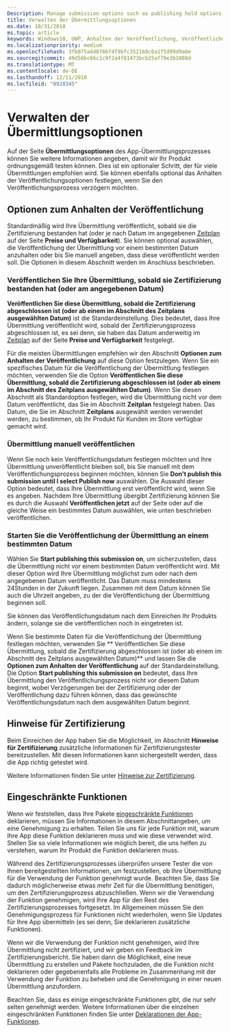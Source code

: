 ```yaml
---
Description: Manage submission options such as publishing hold options, notes for certification, and more.
title: Verwalten der Übermittlungsoptionen
ms.date: 10/31/2018
ms.topic: article
keywords: Windows10, UWP, Anhalten der Veröffentlichung, Veröffentlichungsdatum, Genehmigungsprozess für eingeschränkte Funktionen
ms.localizationpriority: medium
ms.openlocfilehash: 3fb075a4d8766f4f9bfc352160c6a1f5d99d9a0e
ms.sourcegitcommit: 49d58bc66c1c9f2a4f81473bcb25af79e2b1088d
ms.translationtype: MT
ms.contentlocale: de-DE
ms.lasthandoff: 12/11/2018
ms.locfileid: "8928345"
---
```

# <a name="manage-submission-options"></a>Verwalten der Übermittlungsoptionen

Auf der Seite **Übermittlungsoptionen** des App-Übermittlungsprozesses können Sie weitere Informationen angeben, damit wir Ihr Produkt ordnungsgemäß testen können. Dies ist ein optionaler Schritt, der für viele Übermittlungen empfohlen wird. Sie können ebenfalls optional das Anhalten der Veröffentlichungsoptionen festlegen, wenn Sie den Veröffentlichungsprozess verzögern möchten.


## <a name="publishing-hold-options"></a>Optionen zum Anhalten der Veröffentlichung

Standardmäßig wird Ihre Übermittlung veröffentlicht, sobald sie die Zertifizierung bestanden hat (oder je nach Datum im angegebenen [Zeitplan](configure-precise-release-scheduling.md) auf der Seite **Preise und Verfügbarkeit**). Sie können optional auswählen, die Veröffentlichung der Übermittlung vor einem bestimmten Datum anzuhalten oder bis Sie manuell angeben, dass diese veröffentlicht werden soll. Die Optionen in diesem Abschnitt werden im Anschluss beschrieben. 


### <a name="publish-your-submission-as-soon-as-it-passes-certification-or-per-dates-you-specify"></a>Veröffentlichen Sie Ihre Übermittlung, sobald sie Zertifizierung bestanden hat (oder am angegebenen Datum)

**Veröffentlichen Sie diese Übermittlung, sobald die Zertifizierung abgeschlossen ist (oder ab einem im Abschnitt des Zeitplans ausgewählten Datum)** ist die Standardeinstellung. Dies bedeutet, dass Ihre Übermittlung veröffentlicht wird, sobald der Zertifizierungsprozess abgeschlossen ist, es sei denn, sie haben das Datum anderweitig im [Zeitplan](configure-precise-release-scheduling.md) auf der Seite **Preise und Verfügbarkeit** festgelegt.   

Für die meisten Übermittlungen empfehlen wir den Abschnitt **Optionen zum Anhalten der Veröffentlichung** auf diese Option festzulegen. Wenn Sie ein spezifisches Datum für die Veröffentlichung der Übermittlung festlegen möchten, verwenden Sie die Option **Veröffentlichen Sie diese Übermittlung, sobald die Zertifizierung abgeschlossen ist (oder ab einem im Abschnitt des Zeitplans ausgewählten Datum)**. Wenn Sie diesen Abschnitt als Standardoption festlegen, wird die Übermittlung nicht vor dem Datum veröffentlicht, das Sie im Abschnitt **Zeitplan** festgelegt haben. Das Datum, die Sie im Abschnitt **Zeitplans** ausgewählt werden verwendet werden, zu bestimmen, ob Ihr Produkt für Kunden im Store verfügbar gemacht wird.


### <a name="publish-your-submission-manually"></a>Übermittlung manuell veröffentlichen

Wenn Sie noch kein Veröffentlichungsdatum festlegen möchten und Ihre Übermittlung unveröffentlicht bleiben soll, bis Sie manuell mit dem Veröffentlichungsprozess beginnen möchten, können Sie **Don't publish this submission until I select Publish now** auswählen. Die Auswahl dieser Option bedeutet, dass Ihre Übermittlung erst veröffentlicht wird, wenn Sie es angeben. Nachdem Ihre Übermittlung übergibt Zertifizierung können Sie es durch die Auswahl **Veröffentlichen jetzt** auf der Seite oder auf die gleiche Weise ein bestimmtes Datum auswählen, wie unten beschrieben veröffentlichen.


### <a name="start-publishing-your-submission-on-a-certain-date"></a>Starten Sie die Veröffentlichung der Übermittlung an einem bestimmten Datum

Wählen Sie **Start publishing this submission on**, um sicherzustellen, dass die Übermittlung nicht vor einem bestimmten Datum veröffentlicht wird. Mit dieser Option wird Ihre Übermittlung möglichst zum oder nach dem angegebenen Datum veröffentlicht. Das Datum muss mindestens 24Stunden in der Zukunft liegen. Zusammen mit dem Datum können Sie auch die Uhrzeit angeben, zu der die Veröffentlichung der Übermittlung beginnen soll. 

Sie können das Veröffentlichungsdatum nach dem Einreichen Ihr Produkts ändern, solange sie die veröffentlichen noch in eingetreten ist. 
 
Wenn Sie bestimmte Daten für die Veröffentlichung der Übermittlung festlegen möchten, verwenden Sie ** Veröffentlichen Sie diese Übermittlung, sobald die Zertifizierung abgeschlossen ist (oder ab einem im Abschnitt des Zeitplans ausgewählten Datum)** und lassen Sie die **Optionen zum Anhalten der Veröffentlichung** auf der Standardeinstellung. Die Option **Start publishing this submission on** bedeutet, dass Ihre Übermittlung den Veröffentlichungsprozess nicht vor diesem Datum beginnt, wobei Verzögerungen bei der Zertifizierung oder der Veröffentlichung dazu führen können, dass das gewünschte Veröffentlichungsdatum nach dem ausgewählten Datum beginnt. 


## <a name="notes-for-certification"></a>Hinweise für Zertifizierung

Beim Einreichen der App haben Sie die Möglichkeit, im Abschnitt **Hinweise für Zertifizierung** zusätzliche Informationen für Zertifizierungstester bereitzustellen. Mit diesen Informationen kann sichergestellt werden, dass die App richtig getestet wird. 

Weitere Informationen finden Sie unter [Hinweise zur Zertifizierung](notes-for-certification.md).


## <a name="restricted-capabilities"></a>Eingeschränkte Funktionen

Wenn wir feststellen, dass Ihre Pakete [eingeschränkte Funktionen](../packaging/app-capability-declarations.md#restricted-capabilities) deklarieren, müssen Sie Informationen in diesem Abschnittangeben, um eine Genehmigung zu erhalten. Teilen Sie uns für jede Funktion mit, warum Ihre App diese Funktion deklarieren muss und wie diese verwendet wird. Stellen Sie so viele Informationen wie möglich bereit, die uns helfen zu verstehen, warum Ihr Produkt die Funktion deklarieren muss. 

Während des Zertifizierungsprozesses überprüfen unsere Tester die von Ihnen bereitgestellten Informationen, um festzustellen, ob Ihre Übermittlung für die Verwendung der Funktion genehmigt wurde. Beachten Sie, dass Sie dadurch möglicherweise etwas mehr Zeit für die Übermittlung benötigen, um den Zertifizierungsprozess abzuschließen. Wenn wir die Verwendung der Funktion genehmigen, wird Ihre App für den Rest des Zertifizierungsprozesses fortgesetzt. Im Allgemeinen müssen Sie den Genehmigungsprozess für Funktionen nicht wiederholen, wenn Sie Updates für Ihre App übermitteln (es sei denn, Sie deklarieren zusätzliche Funktionen). 

Wenn wir die Verwendung der Funktion nicht genehmigen, wird Ihre Übermittlung nicht zertifiziert, und wir geben ein Feedback im Zertifizierungsbericht. Sie haben dann die Möglichkeit, eine neue Übermittlung zu erstellen und Pakete hochzuladen, die die Funktion nicht deklarieren oder gegebenenfalls alle Probleme im Zusammenhang mit der Verwendung der Funktion zu beheben und die Genehmigung in einer neuen Übermittlung anzufordern.

Beachten Sie, dass es einige eingeschränkte Funktionen gibt, die nur sehr selten genehmigt werden. Weitere Informationen über die einzelnen eingeschränkten Funktionen finden Sie unter [Deklarationen der App-Funktionen](../packaging/app-capability-declarations.md#restricted-capabilities).

